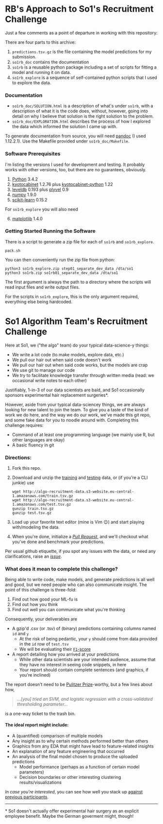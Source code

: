 # RB's Approach to So1's Recruitment Challenge

Just a few comments as a point of departure in working with this repository:

There are four parts to this archive:
1. `predictions.tsv.gz` is the file containing the model predictions for
   my submission.
2. `so1rb_doc` contains the documentation
3. `so1rb` is a reusable python package including a set of scripts for
   fitting a model and running it on data.
4. `so1rb_explore` is a sequence of self-contained python scripts that I
   used to explore the data.

### Documentation

* `so1rb_doc/SOLUTION.html` is a description of what's under `so1rb`,
  with a description of what it is the code does, without, however,
  going into detail on why I believe that solution is the right
  solution to the problem.
* `so1rb_doc/EXPLORATION.html` describes the process of how I explored the
  data which informed the solution I came up with.

To generate documentation from source, you will need
[pandoc](http://www.pandoc.org/) (I used 1.12.2.1).  Use the Makefile
provided under `so1rb_doc/Makefile`.

### Software Prerequisites

I'm listing the versions I used for development and testing.  It probably
works with other versions, too, but there are no guarantees, obviously.

1. [Python](https://www.python.org/downloads/) 3.4.2
2. [kyotocabinet](http://fallabs.com/kyotocabinet/pkg/) 1.2.76
   plus [kyotocabinet-python](http://fallabs.com/kyotocabinet/pythonpkg/) 1.22
3. [leveldb](https://github.com/google/leveldb) 0.193
   plus [plyvel](https://pypi.python.org/pypi/plyvel) 0.9
4. [numpy](https://github.com/numpy/) 1.9.0
5. [scikit-learn](https://pypi.python.org/pypi/scikit-learn/0.15.2) 0.15.2

For `so1rb_explore` you will also need

6. [matplotlib](http://sourceforge.net/projects/matplotlib/) 1.4.0

### Getting Started Running the Software

There is a script to generate a zip file for each of `so1rb` and
`so1rb_explore`.

```
pack.sh
```

You can then conveniently run the zip file from python:

```
python3 so1rb_explore.zip step01_separate_dev_data /dta/so1
python3 so1rb.zip so1rb01_separate_dev_data /dta/so1
```

The first argument is always the path to a directory where the scripts
will read input files and write output files.

For the scripts in `so1rb_explore`, this is the only argument required,
everything else being hardcoded.

# So1 Algorithm Team's Recruitment Challenge

Here at So1, we ("the algo" team) do your typical data-science-y things:
* We write a lot code (to make models, explore data, etc.)
* We pull our hair out when said code doesn't work
* We pull our hair out when said code works, but the models are crap
* We use git to manage our code
* We try to facilitate knowledge transfer through written media (read: we occasional write notes to each other)
 
Justifiably, 1-in-3 of our data scientists are bald, and So1 occasionally sponsors experimental hair replacement surgeries*.

However, aside from your typical data-sciencey things, we are always looking for new talent to join the team. To give you a taste of the kind of work we do here, and the way we do our work, we've made this git repo, and some fake data for you to noodle around with. Completing this challenge requires:
* Command of at least one programming language (we mainly use R, but other languages are okay)
* A basic fluency in git

### Directions:
1. Fork this repo.
2. Download and unzip the [training](http://algo-recruitment-data.s3-website.eu-central-1.amazonaws.com/train.tsv.gz) and [testing](http://algo-recruitment-data.s3-website.eu-central-1.amazonaws.com/test.tsv.gz) data, or (if you're a CLI junkie) use
   
    ```
    wget http://algo-recruitment-data.s3-website.eu-central-1.amazonaws.com/train.tsv.gz
    wget http://algo-recruitment-data.s3-website.eu-central-1.amazonaws.com/test.tsv.gz
    gunzip train.tsv.gz
    gunzip test.tsv.gz
    ```
3. Load up your favorite text editor (mine is Vim :wink:) and start playing with/modeling the data.
4. When you're done, initialize a _[Pull Request](https://github.com/Segment-of-One/recruitment_challenge/pulls)_, and we'll checkout what you've done and benchmark your predictions.

Per usual github etiquette, if you spot any issues with the data, or need any clarifications, raise an _[issue](https://github.com/Segment-of-One/recruitment_challenge/issues)_.

### What does it mean to complete this challenge?
Being able to write code, make models, and generate predictions is all well and good, but we need people who can also communicate insight. The point of this challenge is three-fold:

1. Find out how good your ML-fu is
2. Find out how you think
3. Find out well you can communicate what you're thinking
 
Consequently, your deliverables are
* A gzip'd .csv (or .tsv) of (binary) predictions containing columns named `id` and `y`
  * At the risk of being pedantic, your `y` should come from data provided in the `id` row of `test.tsv`
  * We will be evaluating their [`F1`-score](https://en.wikipedia.org/wiki/F1_score)
* A report detailing how you arrived at your predictions
  * While other data scientists are your intended audience, assume that they have no interest in seeing code
    snippets, in here
  * Your report should contain complete sentences (and graphics, if you're inclined)
 
The report doesn't need to be [Pulitzer Prize](https://en.wikipedia.org/wiki/Pulitzer_Prize)-worthy, but a few lines about how,

> _...[you] tried an SVM, and logistic regression with a cross-validated thresholding parameter..._

is a one-way ticket to the trash bin. 

#### The ideal report might include:
* A (quantified) comparison of multiple models
* Any insight as to why certain methods performed better than others
* Graphics from any EDA that might have lead to feature-related insights
* An explanation of any feature engineering that occurred
* An analysis of the final model chosen to produce the uploaded predictions
    * Model performance (perhaps as a function of certain model parameters)
    * Decision boundaries or other interesting clustering results/visualizations
 
_In case you're interested_, you can see how well you stack up [against previous participants](https://github.com/Segment-of-One/recruitment_challenge/wiki/Leader-Board).

---
\* So1 doesn't actually offer experimental hair surgery as an explicit employee benefit. Maybe the German goverment might, though!
